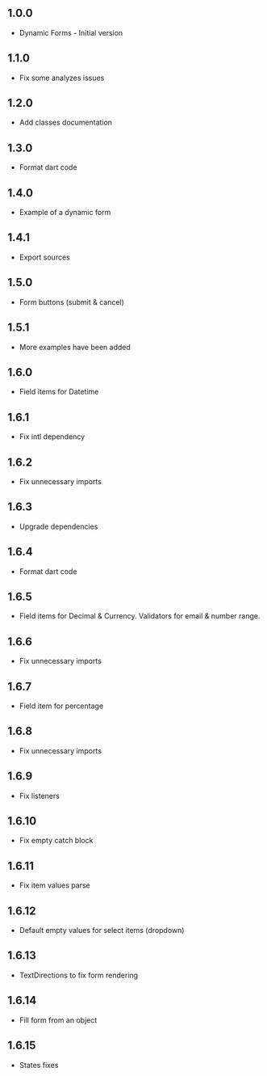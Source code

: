 ## 1.0.0

- Dynamic Forms - Initial version

## 1.1.0

- Fix some analyzes issues

## 1.2.0

- Add classes documentation

## 1.3.0

- Format dart code

## 1.4.0

- Example of a dynamic form

## 1.4.1

- Export sources

## 1.5.0

- Form buttons (submit & cancel)

## 1.5.1

- More examples have been added

## 1.6.0

- Field items for Datetime

## 1.6.1

- Fix intl dependency

## 1.6.2

- Fix unnecessary imports

## 1.6.3

- Upgrade dependencies

## 1.6.4

- Format dart code

## 1.6.5

- Field items for Decimal & Currency. Validators for email & number range.

## 1.6.6

- Fix unnecessary imports

## 1.6.7

- Field item for percentage

## 1.6.8

- Fix unnecessary imports

## 1.6.9

- Fix listeners

## 1.6.10

- Fix empty catch block

## 1.6.11

- Fix item values parse

## 1.6.12

- Default empty values for select items (dropdown)

## 1.6.13

- TextDirections to fix form rendering

## 1.6.14

- Fill form from an object

## 1.6.15

- States fixes